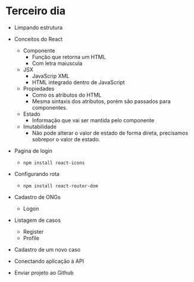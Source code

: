 # Terceiro dia

* Limpando estrutura

* Conceitos do React
    * Componente
        * Função que retorna um HTML
        * Com letra maiuscula
    * JSX
        * JavaScrip XML
        * HTML integrado dentro de JavaScript
    * Propiedades
        * Como os atributos do HTML
        * Mesma sintaxis dos atributos, porém são passados para componentes.
    * Estado
        * Informação que vai ser mantida pelo componente
    * Imutabilidade
        * Não pode alterar o valor de estado de forma direta, precisamos
          sobrepor o valor de estado.

* Pagina de login
    * `npm install react-icons`

* Configurando rota
    * `npm install react-router-dom`

* Cadastro de ONGs
    * Logon

* Listagem de casos
    * Register
    * Profile

* Cadastro de um novo caso

* Conectando aplicação à API

* Enviar projeto ao Github

